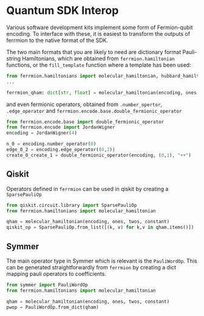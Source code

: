 # Quantum SDK Interop

Various software development kits implement some form of Fermion-qubit encoding. To interface with these, it is easiest to transform the outputs of ferrmion to the native format of the SDK.

The two main formats that you are likely to need are dictionary format Pauli-string Hamiltonians, which are obtained from `ferrmion.hamiltonian` functions, or the `fill_template` function where a template has been used:

```python
from ferrmion.hamiltonians import molecular_hamiltonian, hubbard_hamiltonian
...

ferrmion_qham: dict[str, float] = molecular_hamiltonian(encoding, ones, twos, constant)
```

and even fermionic operators, obtained from `.number_opertor`, `.edge_operator` and `ferrmion.encode.base.double_fermionic_operator`

```python
from ferrmion.encode.base import double_fermionic_operator
from ferrmion.encode import JordanWigner
encoding = JordanWigner(4)

n_0 = encoding.number_operator(0)
edge_0_2 = encoding.edge_operator((0,2))
create_0_create_1 = double_fermionic_operator(encoding, (0,1), "++")
```

## Qiskit

Operators defined in `ferrmion` can be used in qiskit by creating a `SparsePauliOp`

```python
from qiskit.circuit.library import SparsePauliOp
from ferrmion.hamiltonians import molecular_hamiltonian

qham = molecular_hamiltonian(encoding, ones, twos, constant)
qiskit_op = SparsePauliOp.from_list([(k, v) for k,v in qham.items()])
```

## Symmer

The main operator type in Symmer which is relevant is the `PauliWordOp`. This can be generated straightforwardly from `ferrmion` by creating a dict mapping pauli operators to coefficients.

```python
from symmer import PauliWordOp
from ferrmion.hamiltonians import molecular_hamiltonian

qham = molecular_hamiltonian(encoding, ones, twos, constant)
pwop = PauliWordOp.from_dict(qham)
```
